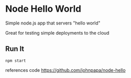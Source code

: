 # Node Hello World

Simple node.js app that servers "hello world"

Great for testing simple deployments to the cloud

## Run It

`npm start`


references code
  https://github.com/johnpapa/node-hello
